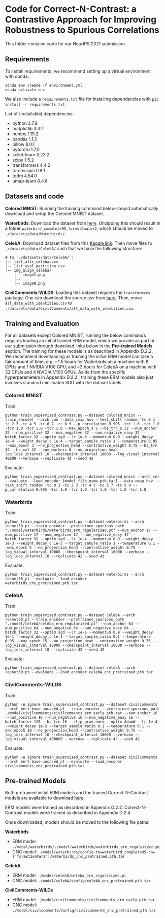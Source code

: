 # Code for Correct-N-Contrast: a Contrastive Approach for Improving Robustness to Spurious Correlations

This folder contains code for our NeurIPS 2021 submission.

## Requirements

To install requirements, we recommend setting up a virtual environment with conda:

```setup
conda env create -f environment.yml  
conda activate cnc
```  

We also include a `requirements.txt` file for installing dependencies with `pip install -r requirements.txt`.

List of (installable) dependencies:  
* python 3.7.9  
* matplotlib 3.3.2
* numpy 1.19.2  
* pandas 1.1.3  
* pillow 8.0.1  
* pytorch=1.7.0  
* scikit-learn 0.23.2  
* scipy 1.5.2  
* transformers 4.4.2 
* torchvision 0.8.1  
* tqdm 4.54.0  
* umap-learn 0.4.6

## Datasets and code 

**Colored MNIST**: Running the training command below should automatically download and setup the Colored MNIST dataset.  

**Waterbirds**: Download the dataset from [here](https://nlp.stanford.edu/data/dro/waterbird_complete95_forest2water2.tar.gz). Unzipping this should result in a folder `waterbird_complete95_forest2water2`, which should be moved to `./datasets/data/Waterbirds/`.  

**CelebA**: Download dataset files from this [Kaggle link](https://www.kaggle.com/jessicali9530/celeba-dataset). Then move files to `./datasets/data/CelebA/` such that we have the following structure:
```
# In `./datasets/data/CelebA/`:
|-- list_attr_celeba.csv
|-- list_eval_partition.csv
|-- img_align_celeba/
    |-- image1.png
    |-- ...
    |-- imageN.png
```  

**CivilComments-WILDS**: Loading this dataset requires the `transformers` package. One can download the source csv from [here](https://worksheets.codalab.org/bundles/0x8cd3de0634154aeaad2ee6eb96723c6e). Then, move `all_data_with_identities.csv` to `./datasets/data/CivilComments/all_data_with_identities.csv`.


## Training and Evaluation  

For all datasets except Colored MNIST, running the below commands requires loading an initial trained ERM model, which we provide as part of our submission through download links below in the **Pre-trained Models** section. The training for these models is as described in Appendix D.2.2. We recommend downloading as training the initial ERM model can take a fair amount of time, e.g. ~1.5 hours for Waterbirds on a machine with 8 CPUs and 1 NVIDIA V100 GPU, and ~3 hours for CelebA on a machine with 32 CPUs and 4 NVIDIA V100 GPUs. Aside from the specific hyperparameters in Appendix D.2.2., training these ERM models also just involves standard mini-batch SGD with the dataset labels.


### Colored MNIST  

Train:  
```train
python train_supervised_contrast.py --dataset colored_mnist --train_encoder --arch cnn --data_cmap hsv --test_shift random -tc 0 1 -tc 2 3 -tc 4 5 -tc 6 7 -tc 8 9 --p_correlation 0.995 -tcr 1.0 -tcr 1.0 -tcr 1.0 -tcr 1.0 -tcr 1.0 --max_epoch_s 5 --bs_trn_s 32 --num_anchor 32 --num_positive 32 --num_negative 32 --num_negative_easy 32 --batch_factor 32 --optim sgd --lr 1e-3 --momentum 0.9 --weight_decay 1e-4 --weight_decay_c 1e-4 --target_sample_ratio 1 --temperature 0.05 --max_epoch 3 --no_projection_head --contrastive_weight 0.75 --bs_trn 32 --bs_val 32 --num_workers 0 --no_projection_head --log_loss_interval 10 --checkpoint_interval 10000 --log_visual_interval 40000 --verbose --replicate 42 --seed 42
```

Evaluate:  
```evaluate
python train_supervised_contrast.py --dataset colored_mnist --arch cnn --evaluate --load_encoder [model_file_name.pth.tar] --data_cmap hsv --test_shift random -tc 0 1 -tc 2 3 -tc 4 5 -tc 6 7 -tc 8 9 --p_correlation 0.995 -tcr 1.0 -tcr 1.0 -tcr 1.0 -tcr 1.0 -tcr 1.0
```

### Waterbirds

Train:  
```train
python train_supervised_contrast.py --dataset waterbirds --arch resnet50_pt --train_encoder --pretrained_spurious_path "./model/waterbirds/waterbirds_erm_regularized.pt" --num_anchor 17 --num_positive 17 --num_negative 17 --num_negative_easy 17 --batch_factor 32 --optim sgd --lr 1e-4 --momentum 0.9 --weight_decay 1e-3 --weight_decay_c 1e-3 --target_sample_ratio 1 --temperature 0.1 --max_epoch 5 --no_projection_head --contrastive_weight 0.75 --log_visual_interval 10000 --checkpoint_interval 10000 --verbose --log_loss_interval 10 --replicate 42 --seed 42
```

Evaluate:  
```evaluate
python train_supervised_contrast.py --dataset waterbirds --arch resnet50_pt --evaluate --load_encoder waterbirds_cnc_pretrained.pth.tar 
```

### CelebA

Train:  
```train
python train_supervised_contrast.py --dataset celebA --arch resnet50_pt --train_encoder --pretrained_spurious_path "./model/celebA/celeba_erm_regularized.pt" --num_anchor 64 --num_positive 64 --num_negative 64 --num_negative_easy 64 --batch_factor 32 --optim sgd --lr 1e-5 --momentum 0.9 --weight_decay 1e-1 --weight_decay_c 1e-1 --target_sample_ratio 0.1 --temperature 0.05 --max_epoch 15 --no_projection_head --contrastive_weight 0.75 --log_visual_interval 10000 --checkpoint_interval 10000 --verbose --log_loss_interval 10 --replicate 42 --seed 42
```

Evaluate:  
```evaluate
python train_supervised_contrast.py --dataset celebA --arch resnet50_pt --evaluate --load_encoder celebA_cnc_pretrained.pth.tar 
```

### CivilComments-WILDS

Train:  
```train
python -W ignore train_supervised_contrast.py --dataset civilcomments --arch bert-base-uncased_pt --train_encoder --pretrained_spurious_path ./model/civilcomments/civilcomments_erm_early.pth.tar --num_anchor 16 --num_positive 16 --num_negative 16 --num_negative_easy 16 --batch_factor 128 --bs_trn 16 --clip_grad_norm --optim AdamW --lr 1e-4 --weight_decay 1e-2 --target_sample_ratio 0.1 --temperature 0.1 --max_epoch 10 --no_projection_head --contrastive_weight 0.75 --log_loss_interval 10 --checkpoint_interval 10000 --verbose --log_visual_interval 400000 --verbose --replicate 42 --seed 42
```

Evaluate:  
```eval
python -W ignore train_supervised_contrast.py --dataset civilcomments --arch bert-base-uncased_pt --evaluate --load_encoder civilcomments_cnc_pretrained.pth.tar 
```

## Pre-trained Models

Both pretrained initial ERM models and the trained Correct-N-Contrast models are available to download [here](https://drive.google.com/drive/folders/1SqhrdhLbBCNmTqCEf9Xm5ib4iTnt5ncx?usp=sharing).

ERM models were trained as described in Appendix D.2.2. Correct-N-Contrast models were trained as described in Appendix D.2.4.  

Once downloaded, models should be moved to the following file paths:  

**Waterbirds**  
- ERM model: `./model/waterbirds/./model/waterbirds/waterbirds_erm_regularized.pt`  
- CNC model: `./model/waterbirds/config-tn=waterbird_complete95-cn=['forest2water2']/waterbirds_cnc_pretrained.pth.tar`  

**CelebA**  
- ERM model: `./model/celebA/celeba_erm_regularized.pt`
- CNC model: `./model/celebA/config/celebA_cnc_pretrained.pth.tar`

**CivilComments-WILDs**  
- ERM model: `./model/civilcomments/civilcomments_erm_early.pth.tar`
- CNC model: `./model/civilcomments/config/civilcomments_cnc_pretrained.pth.tar`

